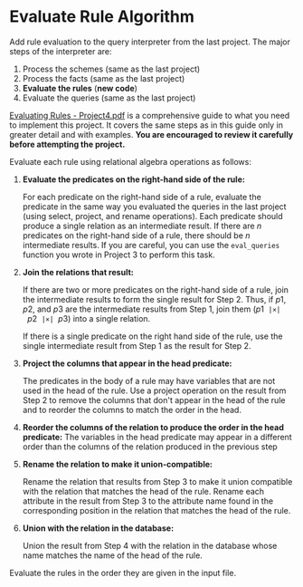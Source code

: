 # Evaluate Rule Algorithm

Add rule evaluation to the query interpreter from the last project. The major steps of the interpreter are:

1. Process the schemes (same as the last project)
1. Process the facts (same as the last project)
1. **Evaluate the rules** (**new code**)
1. Evaluate the queries (same as the last project)

[Evaluating Rules - Project4.pdf](./Evaluating%20Rules%20-%20Project%204.pdf) is a comprehensive guide to what you need to implement this project. It covers the same steps as in this guide only in greater detail and with examples. **You are encouraged to review it carefully before attempting the project.**

Evaluate each rule using relational algebra operations as follows:

1. **Evaluate the predicates on the right-hand side of the rule:**

    For each predicate on the right-hand side of a rule, evaluate the predicate in the same way you evaluated the queries in the last project (using select, project, and rename operations). Each predicate should produce a single relation as an intermediate result. If there are $n$ predicates on the right-hand side of a rule, there should be $n$ intermediate results. If you are careful, you can use the `eval_queries` function you wrote in Project 3 to perform this task.

2. **Join the relations that result:**

    If there are two or more predicates on the right-hand side of a rule, join the intermediate results to form the single result for Step 2. Thus, if $p1$, $p2$, and $p3$ are the intermediate results from Step 1, join them $(p1\ \ \mathtt{|\times|}\ \ p2\ \ \mathtt{|\times|}\ \ p3)$ into a single relation.

    If there is a single predicate on the right hand side of the rule, use the single intermediate result from Step 1 as the result for Step 2.

3. **Project the columns that appear in the head predicate:**

    The predicates in the body of a rule may have variables that are not used in the head of the rule.  Use a project operation on the result from Step 2 to remove the columns that don't appear in the head of the rule and to reorder the columns to match the order in the head.

4. **Reorder the columns of the relation to produce the order in the head predicate:**
    The variables in the head predicate may appear in a different order than the columns of the relation produced in the previous step

5. **Rename the relation to make it union-compatible:**

    Rename the relation that results from Step 3 to make it union compatible with the relation that matches the head of the rule. Rename each attribute in the result from Step 3 to the attribute name found in the corresponding position in the relation that matches the head of the rule.

6. **Union with the relation in the database:**

    Union the result from Step 4 with the relation in the database whose name matches the name of the head of the rule.

Evaluate the rules in the order they are given in the input file.
